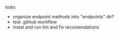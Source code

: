 todo:

- organize endpoint methods into "endpoints" dir?
- test .github workflow
- instal and run lint and fix recomendations
